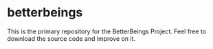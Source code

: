 # betterbeings
This is the primary repository for the BetterBeings Project. Feel free to download the source code and improve on it.
